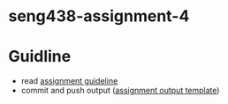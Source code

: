 # seng438-assignment-4

# Guidline
- read [assignment guideline](seng438-assignment-4.md) 
- commit and push output ([assignment output template](seng438-assignment-4--report-template.md))

